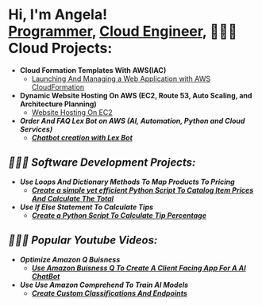 <h1>Hi, I'm Angela! <br/><a href="https://github.com/angelammmm">Programmer</a>, <a href="https://www.linkedin.com/in/angela-mapes-ba74501a6">Cloud Engineer</a>, <a



<h2>👩🏻‍💻 Cloud Projects:</h2>

- <b>Cloud Formation Templates With AWS(IAC)</b>
  - [Launching And Managing a Web Application with AWS CloudFormation](https://github.com/angelammmm/Launching-And-Managing-a-Web-Application-with-AWS-CloudFormation.git)
- <b>Dynamic Website Hosting On AWS (EC2, Route 53, Auto Scaling, and Architecture Planning)</b>
  - [Website Hosting On EC2](https://github.com/angelammmm/Dynamic-Website-Hosting-On-AWS) <b><i>
- <b>Order And FAQ Lex Bot on AWS (AI, Automation, Python and Cloud Services)</b>
  - [Chatbot creation with Lex Bot](https://github.com/angelammmm/FAQ-Chat-Bot-With-AWS-Lex-Bot) <b><i>

<h2>👩🏻‍💻 Software Development Projects:</h2>

- <b>Use Loops And Dictionary Methods To Map Products To Pricing</b>
  - [Create a simple yet efficient Python Script To Catalog Item Prices And Calculate The Total](https://github.com/angelammmm/IT-Equitment-Order-Catalog-/blob/main/README.md)
- <b>Use If Else Statement To Calculate Tips</b>
  - [Create a Python Script To Calculate Tip Percentage](https://github.com/angelammmm/Tip-Calculator)
  

<h2>👩🏻‍💻 Popular Youtube Videos:</h2>

- <b>Optimize Amazon Q Buisness</b>
  - [Use Amazon Buisness Q To Create A Client Facing App For A AI ChatBot](https://youtu.be/EOz5tuw006A)
- <b>Use Use Amazon Comprehend To Train AI Models</b>
  - [Create Custom Classifications And Endpoints](https://youtu.be/EOz5tuw006A)
 
  

<!--

- 🔭 I’m currently working on ...
- 🌱 I’m currently learning ...
- 📫 How to reach me: ...

-->
